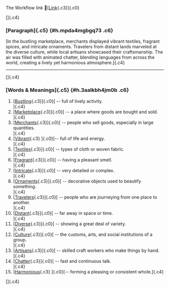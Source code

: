 The Workflow link
👏[[Link](https://www.google.com/url?q=http://www.google.com&sa=D&source=editors&ust=1756427934662345&usg=AOvVaw3jidWE30XgU5tT063My8D-){.c3}]{.c0}

[]{.c4}

### [Paragraph]{.c5} {#h.mpda4mgbgq73 .c6}

[In the bustling marketplace, merchants displayed vibrant textiles,
fragrant spices, and intricate ornaments. Travelers from distant lands
marveled at the diverse culture, while local artisans showcased their
craftsmanship. The air was filled with animated chatter, blending
languages from across the world, creating a lively yet harmonious
atmosphere.]{.c4}

------------------------------------------------------------------------

[]{.c4}

### [Words & Meanings]{.c5} {#h.3aalkbh4jm0b .c6}

1.  [[Bustling](https://www.google.com/url?q=http://www.google.com&sa=D&source=editors&ust=1756427934663583&usg=AOvVaw2RJoF2Kb-gI0WMwaCrxz1n){.c3}]{.c0}[ --
    full of lively activity.\
    ]{.c4}
2.  [[Marketplace](https://www.google.com/url?q=http://www.google.com&sa=D&source=editors&ust=1756427934663806&usg=AOvVaw22LfyuqmPrshDvD4zD_o8B){.c3}]{.c0}[ --
    a place where goods are bought and sold.\
    ]{.c4}
3.  [[Merchants](https://www.google.com/url?q=http://www.google.com&sa=D&source=editors&ust=1756427934664005&usg=AOvVaw39gslKOhJNDEs4k_95s0HA){.c3}]{.c0}[ --
    people who sell goods, especially in large quantities.\
    ]{.c4}
4.  [[Vibrant](https://www.google.com/url?q=http://www.google.com&sa=D&source=editors&ust=1756427934664211&usg=AOvVaw07tob6Zo3yWM1FjUnVg6lN){.c3}
    ]{.c0}[-- full of life and energy.\
    ]{.c4}
5.  [[Textiles](https://www.google.com/url?q=http://www.google.com&sa=D&source=editors&ust=1756427934664365&usg=AOvVaw1uZZFosQzQSVZYXxUuBE54){.c3}]{.c0}[ --
    types of cloth or woven fabric.\
    ]{.c4}
6.  [[Fragrant](https://www.google.com/url?q=http://www.google.com&sa=D&source=editors&ust=1756427934664535&usg=AOvVaw2LCOYvENACYjFxAnaXqh_k){.c3}]{.c0}[ --
    having a pleasant smell.\
    ]{.c4}
7.  [[Intricate](https://www.google.com/url?q=http://www.google.com&sa=D&source=editors&ust=1756427934664692&usg=AOvVaw0Kp919Rr-N3XdOsliWcg6p){.c3}]{.c0}[ --
    very detailed or complex.\
    ]{.c4}
8.  [[Ornaments](https://www.google.com/url?q=http://www.google.com&sa=D&source=editors&ust=1756427934664866&usg=AOvVaw2vyzQg-H9ATpfNW7dU8D_q){.c3}]{.c0}[ --
    decorative objects used to beautify something.\
    ]{.c4}
9.  [[Travelers](https://www.google.com/url?q=http://www.google.com&sa=D&source=editors&ust=1756427934665056&usg=AOvVaw1TJgqj9XV4zcNgTXr9m8nB){.c3}]{.c0}[ --
    people who are journeying from one place to another.\
    ]{.c4}
10. [[Distant](https://www.google.com/url?q=http://www.google.com&sa=D&source=editors&ust=1756427934665291&usg=AOvVaw3ctfblhS0U-FjnABSpvPJ-){.c3}]{.c0}[ --
    far away in space or time.\
    ]{.c4}
11. [[Diverse](https://www.google.com/url?q=http://www.google.com&sa=D&source=editors&ust=1756427934665450&usg=AOvVaw1U32sLq_lXAAqgGkhWJgK7){.c3}]{.c0}[ --
    showing a great deal of variety.\
    ]{.c4}
12. [[Culture](https://www.google.com/url?q=http://www.google.com&sa=D&source=editors&ust=1756427934665621&usg=AOvVaw0pc5vE1mHG0xXtOTXm21wW){.c3}]{.c0}[ --
    the customs, arts, and social institutions of a group.\
    ]{.c4}
13. [[Artisans](https://www.google.com/url?q=http://www.google.com&sa=D&source=editors&ust=1756427934665821&usg=AOvVaw0O_JAS-2fEE0a76XyUuAUn){.c3}]{.c0}[ --
    skilled craft workers who make things by hand.\
    ]{.c4}
14. [[Chatter](https://www.google.com/url?q=http://www.google.com&sa=D&source=editors&ust=1756427934666020&usg=AOvVaw0kyMxiZmWtP_VFG0zsylpR){.c3}]{.c0}[ --
    fast and continuous talk.\
    ]{.c4}
15. [[Harmonious](https://www.google.com/url?q=http://www.google.com&sa=D&source=editors&ust=1756427934666188&usg=AOvVaw07SJ-1shDL3C8itv7ngjgD){.c3}
    ]{.c0}[-- forming a pleasing or consistent whole.]{.c4}

[]{.c4}
